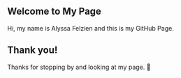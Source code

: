 ## Welcome to My Page

Hi, my name is Alyssa Felzien and this is my GitHub Page. 

## Thank you!

Thanks for stopping by and looking at my page. :horse:

